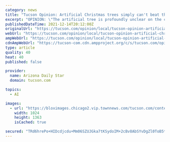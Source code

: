 ```yaml
---
category: news
title: "Tucson Opinion: Artificial Christmas trees simply can't beat the real thing"
excerpt: "OPINION: \"The artificial tree is profoundly unclear on the concept. The whole idea of a traditional Christmas tree is to get a piece of real nature in the house, shedding"
publishedDateTime: 2021-12-14T20:12:00Z
originalUrl: "https://tucson.com/opinion/local/tucson-opinion-artificial-christmas-trees-simply-cant-beat-the-real-thing/article_81d7fa00-59f5-11ec-a389-8b61b81ab768.html"
webUrl: "https://tucson.com/opinion/local/tucson-opinion-artificial-christmas-trees-simply-cant-beat-the-real-thing/article_81d7fa00-59f5-11ec-a389-8b61b81ab768.html"
ampWebUrl: "https://tucson.com/opinion/local/tucson-opinion-artificial-christmas-trees-simply-cant-beat-the-real-thing/article_81d7fa00-59f5-11ec-a389-8b61b81ab768.amp.html"
cdnAmpWebUrl: "https://tucson-com.cdn.ampproject.org/c/s/tucson.com/opinion/local/tucson-opinion-artificial-christmas-trees-simply-cant-beat-the-real-thing/article_81d7fa00-59f5-11ec-a389-8b61b81ab768.amp.html"
type: article
quality: 40
heat: 40
published: false

provider:
  name: Arizona Daily Star
  domain: tucson.com

topics:
  - AI

images:
  - url: "https://bloximages.chicago2.vip.townnews.com/tucson.com/content/tncms/assets/v3/editorial/0/93/093579e4-381f-11ec-b9dc-a398ae0cc046/617aefa5f3037.image.jpg?resize=1024%2C1363"
    width: 1024
    height: 1363
    isCached: true

secured: "TRd6hrePo+HIDcdjcdu+Mm06SZUJGka7tKSydoIM+2cBv8AbSYvDgZl0ToB5t4IhLSozZ+E+G7ElmS5Itekd96i812Iw6jHrq9z32nLkdTjfqLDDW+RI8X9efbPY5O+Aidg/yxlqEcQx55084UChyLTCLJ9+E5OVq4app8zeYMbaB8N9TKWSEZRqnl0pHRqCKFCszAoswGkBLVYaLPb+syslByLP8FqQVkv5G+k9o/Ef03+CEezPJXUzdskwBzEg1kdSmX2n95/L2K8VzEr/LeZB6KU89M8QDtZN9z3uUcpeMZpi3cAI1lSHd2uC7BGe7XGUO+rkoqA2hX6WodkknSkQoqBGg9VfSDiXWoAOOS4=;1nvahnyjPPpFO3Tspv0dZQ=="
---
```


